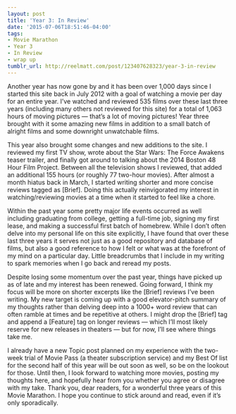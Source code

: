 ```yaml
---
layout: post
title: 'Year 3: In Review'
date: '2015-07-06T18:51:46-04:00'
tags:
- Movie Marathon
- Year 3
- In Review
- wrap up
tumblr_url: http://reelmatt.com/post/123407628323/year-3-in-review
---
```

Another year has now gone by and it has been over 1,000 days since I started this site back in July 2012 with a goal of watching a movie per day for an entire year. I’ve watched and reviewed 535 films over these last three years (including many others not reviewed for this site) for a total of 1,063 hours of moving pictures — that’s a lot of moving pictures! Year three brought with it some amazing new films in addition to a small batch of alright films and some downright unwatchable films.

This year also brought some changes and new additions to the site. I reviewed my first TV show, wrote about the Star Wars: The Force Awakens teaser trailer, and finally got around to talking about the 2014 Boston 48 Hour Film Project. Between all the television shows I reviewed, that added an additional 155 hours (or roughly 77 two-hour movies). After almost a month hiatus back in March, I started writing shorter and more concise reviews tagged as [Brief]. Doing this actually reinvigorated my interest in watching/reviewing movies at a time when it started to feel like a chore.

Within the past year some pretty major life events occurred as well including graduating from college, getting a full-time job, signing my first lease, and making a successful first batch of homebrew. While I don’t often delve into my personal life on this site explicitly, I have found that over these last three years it serves not just as a good repository and database of films, but also a good reference to how I felt or what was at the forefront of my mind on a particular day. Little breadcrumbs that I include in my writing to spark memories when I go back and reread my posts.

Despite losing some momentum over the past year, things have picked up as of late and my interest has been renewed. Going forward, I think my focus will be more on shorter excerpts like the [Brief] reviews I’ve been writing. My new target is coming up with a good elevator-pitch summary of my thoughts rather than delving deep into a 1000+ word review that can often ramble at times and be repetitive at others. I might drop the [Brief] tag and append a [Feature] tag on longer reviews — which I’ll most likely reserve for new releases in theaters — but for now, I’ll see where things take me.

I already have a new Topic post planned on my experience with the two-week trial of Movie Pass (a theater subscription service) and my Best Of list for the second half of this year will be out soon as well, so be on the lookout for those. Until then, I look forward to watching more movies, posting my thoughts here, and hopefully hear from you whether you agree or disagree with my take. Thank you, dear readers, for a wonderful three years of this Movie Marathon. I hope you continue to stick around and read, even if it’s only sporadically.
